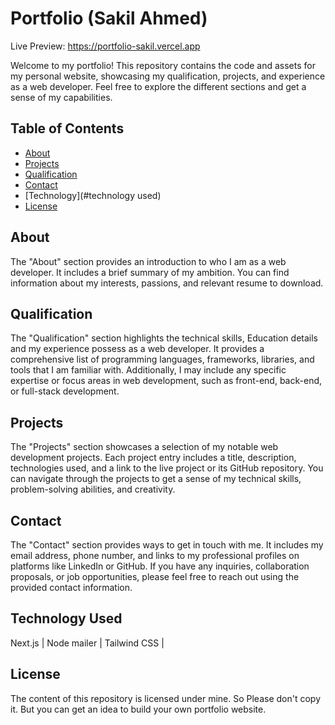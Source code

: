 # Portfolio (Sakil Ahmed)

Live Preview: https://portfolio-sakil.vercel.app

Welcome to my portfolio! This repository contains the code and assets for my personal website, showcasing my qualification, projects, and experience as a web developer. Feel free to explore the different sections and get a sense of my capabilities.

## Table of Contents

- [About](#about)
- [Projects](#projects)
- [Qualification](#skills)
- [Contact](#contact)
- [Technology](#technology used)
- [License](#license)

## About

The "About" section provides an introduction to who I am as a web developer. It includes a brief summary of my ambition. You can find information about my interests, passions, and relevant resume to download.

## Qualification

The "Qualification" section highlights the technical skills, Education details and my experience possess as a web developer. It provides a comprehensive list of programming languages, frameworks, libraries, and tools that I am familiar with. Additionally, I may include any specific expertise or focus areas in web development, such as front-end, back-end, or full-stack development.

## Projects

The "Projects" section showcases a selection of my notable web development projects. Each project entry includes a title, description, technologies used, and a link to the live project or its GitHub repository. You can navigate through the projects to get a sense of my technical skills, problem-solving abilities, and creativity.

## Contact

The "Contact" section provides ways to get in touch with me. It includes my email address, phone number, and links to my professional profiles on platforms like LinkedIn or GitHub. If you have any inquiries, collaboration proposals, or job opportunities, please feel free to reach out using the provided contact information.

## Technology Used

Next.js | Node mailer | Tailwind CSS |

## License

The content of this repository is licensed under mine. So Please don't copy it. But you can get an idea to build your own portfolio website.
